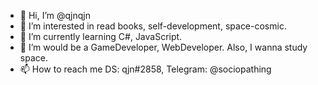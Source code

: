 - 👋 Hi, I’m @qjnqjn
- 👀 I’m interested in read books, self-development, space-cosmic.
- 🌱 I’m currently learning C#, JavaScript.
- 💞️ I’m would be a GameDeveloper, WebDeveloper. Also, I wanna study space.
- 📫 How to reach me DS: qjn#2858, Telegram: @sociopathing

<!---
qjnqjn/qjnqjn is a ✨ special ✨ repository because its `README.md` (this file) appears on your GitHub profile.
You can click the Preview link to take a look at your changes.
--->
